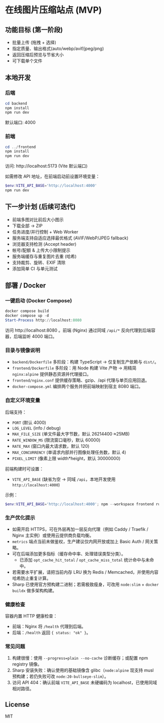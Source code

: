 # 在线图片压缩站点 (MVP)

## 功能目标 (第一阶段)
- 批量上传 (拖拽 + 选择)
- 指定质量、输出格式(auto/webp/avif/jpeg/png)
- 返回压缩后预览与节省大小
- 可下载单个文件

## 本地开发
### 后端
```powershell
cd backend
npm install
npm run dev
```
默认端口: 4000

### 前端
```powershell
cd ../frontend
npm install
npm run dev
```
访问: http://localhost:5173 (Vite 默认端口)

如需修改 API 地址，在前端启动前设置环境变量：
```powershell
$env:VITE_API_BASE='http://localhost:4000'
npm run dev
```

## 下一步计划 (后续可迭代)
- 前端多图对比前后大小图示
- 下载全部 -> ZIP
- 任务进度/并行控制 + Web Worker
- 服务端支持自适应选择最优格式 (AVIF/WebP/JPEG fallback)
- 浏览器支持检测 (Accept header)
- 帐号/配额 & 上传大小限制提示
- 服务端缓存与重复图片去重 (哈希)
- 支持裁剪、旋转、EXIF 清除
- 添加简单 CI 与单元测试

## 部署 / Docker

### 一键启动 (Docker Compose)

```powershell
docker compose build
docker compose up -d
Start-Process http://localhost:8080
```

访问 http://localhost:8080 。前端 (Nginx) 通过同域 `/api/*` 反向代理到后端容器，后端监听 4000 端口。

### 目录与镜像说明

- `backend/Dockerfile` 多阶段：构建 TypeScript -> 仅复制生产依赖与 `dist/`。
- `frontend/Dockerfile` 多阶段：用 Node 构建 Vite 产物 -> 用精简 `nginx:alpine` 提供静态资源并代理接口。
- `frontend/nginx.conf` 提供缓存策略、gzip、/api 代理与单页应用回退。
- `docker-compose.yml` 编排两个服务并把前端映射到宿主 8080 端口。

### 自定义环境变量

后端支持：
- `PORT` (默认 4000)
- `LOG_LEVEL` (info / debug)
- `MAX_FILE_SIZE` (单文件最大字节数，默认 26214400 ≈25MB)
- `RATE_WINDOW_MS` (限流窗口毫秒，默认 60000)
- `RATE_MAX` (窗口内最大请求数，默认 120)
- `MAX_CONCURRENCY` (单请求内部并行图像处理任务数，默认 4)
- `PIXEL_LIMIT` (像素上限 width*height，默认 30000000)

前端构建时可设置：
- `VITE_API_BASE` (缺省为空 -> 同域 `/api`，本地开发使用 `http://localhost:4000`)

示例：
```powershell
$env:VITE_API_BASE='http://localhost:4000'; npm --workspace frontend run dev
```

### 生产优化提示

- 如需开启 HTTPS，可在外层再加一层反向代理（例如 Caddy / Traefik / Nginx 主实例）或使用云提供商负载均衡。
- `metrics` 端点当前未做鉴权，生产建议仅内网开放或加上 Basic Auth / 网关策略。
- 可在后端添加更多指标（缓存命中率、处理错误类型分类）。
	- 已添加 `opt_cache_hit_total` / `opt_cache_miss_total` 统计命中与未命中。
- 若需要水平扩展，请把当前内存 LRU 换为 Redis / Memcached，并使用内容哈希防止重复计算。
- Sharp 已使用官方预构建二进制；若需极致瘦身，可改用 `node:slim` + `docker buildx` 做多架构构建。

### 健康检查

容器内置 HTTP 健康检查：
- 前端：Nginx 将 `/health` 代理到后端。
- 后端：`/health` 返回 `{ status: "ok" }`。

### 常见问题

1. 构建很慢：使用 `--progress=plain --no-cache` 诊断缓存；或配置 npm registry 镜像。
2. Sharp 安装失败：确认使用的基础镜像含 glibc（`node:alpine` 现支持 musl 预构建；若仍失败可改 `node:20-bullseye-slim`）。
3. 访问 API 404：确认前端 `VITE_API_BASE` 未硬编码为 localhost，已使用同域相对路径。


## License
MIT
